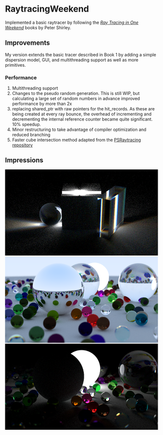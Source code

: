 # RaytracingWeekend
Implemented a basic raytracer by following the [_Ray Tracing in One Weekend_](https://raytracing.github.io/books/RayTracingInOneWeekend.html) books by Peter Shirley. 

## Improvements
My version extends the basic tracer described in Book 1 by adding a simple dispersion model, GUI, and multithreading support as well as more primitives.

### Performance
1. Multithreading support
2. Changes to the pseudo random generation. This is still WIP, but calculating a large set of random numbers in advance improved performance by more than 2x
3. replacing shared_ptr with raw pointers for the hit_records. As these are being created at every ray bounce, the overhead of incrementing and decrementing the internal reference counter became quite significant. 10% speedup.
4. Minor restructuring to take advantage of compiler optimization and reduced branching 
5. Faster cube intersection method adapted from the [PSRaytracing repository](https://github.com/define-private-public/PSRayTracing)

## Impressions
![prism cube demo](Image_Outputs/precomputed_random512535.png)
![dispersion demo](Image_Outputs/emissive_dispersive.png)
![emission demo](Image_Outputs/only_emissive.png)
